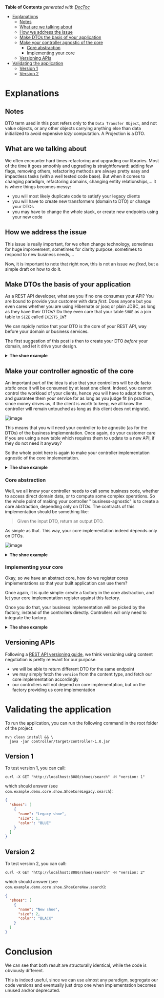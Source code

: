 <!-- START doctoc generated TOC please keep comment here to allow auto update -->
<!-- DON'T EDIT THIS SECTION, INSTEAD RE-RUN doctoc TO UPDATE -->
**Table of Contents**  *generated with [DocToc](https://github.com/thlorenz/doctoc)*

- [Explanations](#explanations)
    - [Notes](#notes)
    - [What are we talking about](#what-are-we-talking-about)
    - [How we address the issue](#how-we-address-the-issue)
    - [Make DTOs the basis of your application](#make-dtos-the-basis-of-your-application)
    - [Make your controller agnostic of the core](#make-your-controller-agnostic-of-the-core)
        - [Core abstraction](#core-abstraction)
        - [Implementing your core](#implementing-your-core)
    - [Versioning APIs](#versioning-apis)
- [Validating the application](#validating-the-application)
    - [Version 1](#version-1)
    - [Version 2](#version-2)

<!-- END doctoc generated TOC please keep comment here to allow auto update -->

# Explanations

## Notes

DTO term used in this post refers only to the `Data Transfer Object`, and not value objects, or any
other objects carrying anything else than data initialized to avoid expensive _lazy_ computation. A
Projection is a DTO.

## What are we talking about

We often encounter hard times refactoring and upgrading our libraries. Most of the time it goes
smoothly and upgrading is straightforward: adding few flags, removing others, refactoring methods
are always pretty easy and impactless tasks (with a well tested code base). But when it comes to
changing paradigm, refactoring domains, changing entity relationships,... it is where things becomes
messy:

- you will most likely duplicate code to satisfy your legacy clients
- you will have to create new transformers (domain to DTO) or change your DTOs
- you may have to change the whole stack, or create new endpoints using your new code

## How we address the issue

This issue is really important, for we often change technology, sometimes for huge improvement,
sometimes for clarity purpose, sometimes to respond to new business needs,...

Now, it is important to note that right now, this is not an issue we _fixed_, but a simple draft on
how to do it.

## Make DTOs the basis of your application

As a REST API developer, what are you if no one consumes your API? You are bound to provide your
customer with data _first_. Does anyone but you even cares whether you are using Hibernate or jooq
or plain JDBC, as long as they have their DTOs? Do they even care that your table `SHOE` as a join
table to `SIZE` called `EXISTS_IN`?

We can rapidly notice that your DTO is the core of your REST API, way before your domain or business
services.

The first suggestion of this post is then to create your DTO _before_ your domain, and let it drive
your design.

<details>
<summary><b>The shoe example</b></summary>

<details>
<summary>Maven configuration</summary>

```pom.xml
  <parent>
    <artifactId>demo</artifactId>
    <groupId>com.example</groupId>
    <version>1.0</version>
  </parent>
  <modelVersion>4.0.0</modelVersion>

  <artifactId>dto</artifactId>
```

</details>

<details>
<summary>File system</summary>

![image](https://user-images.githubusercontent.com/6195718/72352886-6187fe80-36e3-11ea-997f-f246f25b1c8c.png)

</details>

</details>

## Make your controller agnostic of the core

An important part of the idea is also that your controllers will be de facto _static_ once it will
be consumed by at least one client. Indeed, you cannot control the workload of your clients, hence
you will have to adapt to them, and guarantee them your service for as long as you judge fit (in
practice, since money drives us, if the client is worth to keep, we all know the controller will
remain untouched as long as this client does not migrate).

![image](https://user-images.githubusercontent.com/6195718/72347878-647df180-36d9-11ea-97c7-4a618b08d464.png)

This means that you will need your controller to be agnostic (as for the DTOs) of the business
implementation. Once again, do your customer care if you are using a new table which requires them
to update to a new API, if they do not need it anyway?

So the whole point here is again to make your controller implementation agnostic of the core
implementation.

<details>
<summary><b>The shoe example</b></summary>

<details>
<summary>Maven configuration</summary>

```pom.xml
  <parent>
    <artifactId>demo</artifactId>
    <groupId>com.example</groupId>
    <version>1.0</version>
  </parent>
  <modelVersion>4.0.0</modelVersion>

  <artifactId>controller</artifactId>

  <dependencies>
    <dependency>
      <groupId>com.example</groupId>
      <artifactId>dto</artifactId>
      <version>${parent.version}</version>
    </dependency>
    <dependency>
      <groupId>com.example</groupId>
      <artifactId>core</artifactId> <!-- Explanations are coming -->
      <version>${parent.version}</version>
    </dependency>
    <dependency>
      <groupId>com.example</groupId>
      <artifactId>core-legacy</artifactId> <!-- Explanations are coming -->
      <version>${parent.version}</version>
    </dependency>
    <dependency>
      <groupId>com.example</groupId>
      <artifactId>core-new</artifactId> <!-- Explanations are coming -->
      <version>${parent.version}</version>
    </dependency>
  </dependencies>
```

</details>

<details>
<summary>File system</summary>

![image](https://user-images.githubusercontent.com/6195718/72353056-ac097b00-36e3-11ea-91cc-a0448baeb747.png)

</details>

<details>
<summary><code>ShoeController</code></summary>

```java

@Controller
@RequestMapping(path = "/shoes")
@RequiredArgsConstructor
public class ShoeController {

  private final ShoeFacade shoeFacade;

  @GetMapping(path = "/search")
  public ResponseEntity<Shoes> all(ShoeFilter filter, @RequestHeader BigInteger version) {

    return ResponseEntity.ok(shoeFacade.get(version).search(filter));

  }

}
```

</details>

</details>

### Core abstraction

Well, we all know your controller needs to call some business code, whether to access direct domain
data, or to compute some complex operations. So the whole point of making your controller "
business-agnostic" is to create a core abstraction, depending only on DTOs. The contracts of this
implementation should be something like:

> Given the input DTO, return an output DTO.

As simple as that. This way, your core implementation indeed depends only on DTOs.

![image](https://user-images.githubusercontent.com/6195718/72345453-20d4b900-36d4-11ea-86a6-40823269f0dc.png)

<details>
<summary><b>The shoe example</b></summary>

<details>
<summary>Maven configuration</summary>

```pom.xml
  <parent>
    <artifactId>demo</artifactId>
    <groupId>com.example</groupId>
    <version>1.0</version>
  </parent>
  <modelVersion>4.0.0</modelVersion>

  <artifactId>core</artifactId>
  <dependencies>
    <dependency>
      <groupId>com.example</groupId>
      <artifactId>dto</artifactId>
      <version>1.0</version>
    </dependency>
  </dependencies>
```

</details>

<details>
<summary>File system</summary>

![image](https://user-images.githubusercontent.com/6195718/72353336-34881b80-36e4-11ea-8228-93e4a5cd4dbc.png)

</details>

<details>
<summary><code>ShoeFacade</code></summary>

```java

@Component
public class ShoeFacade {

  private Map<BigInteger, ShoeCore> implementations = new HashMap<>();

  public ShoeCore get(BigInteger version) {
    return implementations.get(version);
  }

  public void register(BigInteger version, ShoeCore implementation) {
    this.implementations.put(version, implementation);
  }

}
```

</details>

<details>
<summary><code>ShoeCore</code></summary>

```java
public interface ShoeCore {

  Shoes search(ShoeFilter filter);

}
```

</details>

<details>
<summary><code>AbstractShoeCore</code></summary>

```java
public abstract class AbstractShoeCore implements ShoeCore {

  @Autowired
  private ShoeFacade shoeFacade;

  @PostConstruct
  void init() {

    val version = Optional.ofNullable(this.getClass().getAnnotation(Implementation.class))
        .map(Implementation::version)
        .orElseThrow(() -> new FatalBeanException(
            "AbstractShoeCore implementation should be annotated with @Implementation"));

    shoeFacade.register(version, this);

  }

}
```

</details>

<details>
<summary><code>Implementation</code></summary>

```java

@Target({ElementType.TYPE})
@Retention(RetentionPolicy.RUNTIME)
@Component
public @interface Implementation {

  int version();

}
```

</details>

</details>

### Implementing your core

Okay, so we have an abstract core, how do we register cores implementations so that your built
application can use them?

Once again, it is quite simple: create a factory in the core abstraction, and let your core
implementation register against this factory.

Once you do that, your business implementation will be picked by the factory, instead of the
controllers directly. Controllers will only need to integrate the factory.

<details>
<summary><b>The shoe example</b></summary>

<details>
<summary>Maven configuration</summary>

```pom.xml
  <parent>
    <artifactId>demo</artifactId>
    <groupId>com.example</groupId>
    <version>1.0</version>
  </parent>
  <modelVersion>4.0.0</modelVersion>

  <artifactId>core-new</artifactId>
  <dependencies>
    <dependency>
      <groupId>com.example</groupId>
      <artifactId>core</artifactId>
      <version>1.0</version>
    </dependency>
  </dependencies>
```

</details>

<details>
<summary>File system</summary>

![image](https://user-images.githubusercontent.com/6195718/72353502-76b15d00-36e4-11ea-893e-d0c18bd3fcc2.png)

</details>

</details>

## Versioning APIs

Following a [REST API versioning guide](https://www.baeldung.com/rest-versioning), we think
versioning using content negotiation is pretty relevant for our purpose:

- we will be able to return different DTO for the same endpoint
- we may simply fetch the `version` from the content type, and fetch our core implementation
  accordingly
- our controllers will not depend on core implementation, but on the factory providing us core
  implementation

# Validating the application

To run the application, you can run the following command in the root folder of the project:

```shell script
mvn clean install && \
  java -jar controller/target/controller-1.0.jar
```

## Version 1

To test version 1, you can call:

```shell script
curl -X GET "http://localhost:8080/shoes/search" -H "version: 1"
```

which should answer (see `com.example.demo.core.show.ShoeCoreLegacy.search`):

```json
{
  "shoes": [
    {
      "name": "Legacy shoe",
      "size": 1,
      "color": "BLUE"
    }
  ]
}
```

## Version 2

To test version 2, you can call:

```shell script
curl -X GET "http://localhost:8080/shoes/search" -H "version: 2"
```

which should answer (see `com.example.demo.core.shoe.ShoeCoreNew.search`):

```json
{
  "shoes": [
    {
      "name": "New shoe",
      "size": 2,
      "color": "BLACK"
    }
  ]
}
```

# Conclusion

We can see that both result are structurally identical, while the code is obviously different.

This is indeed useful, since we can use almost any paradigm, segregate our code versions and
eventually just drop one when implementation becomes unused and/or deprecated.
